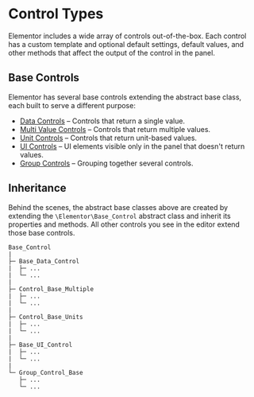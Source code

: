 # Control Types

<Badge type="tip" vertical="top" text="Elementor Core" /> <Badge type="warning" vertical="top" text="Basic" />

Elementor includes a wide array of controls out-of-the-box. Each control has a custom template and optional default settings, default values, and other methods that affect the output of the control in the panel.

## Base Controls

Elementor has several base controls extending the abstract base class, each built to serve a different purpose:

* [Data Controls](./data-controls/) – Controls that return a single value.
* [Multi Value Controls](./multi-value-controls/) – Controls that return multiple values.
* [Unit Controls](./unit-controls/) – Controls that return unit-based values.
* [UI Controls](./ui-controls/) – UI elements visible only in the panel that doesn't return values.
* [Group Controls](./group-controls/) – Grouping together several controls.

## Inheritance

Behind the scenes, the abstract base classes above are created by extending the `\Elementor\Base_Control` abstract class and inherit its properties and methods. All other controls you see in the editor extend those base controls.

```
Base_Control
|
├─ Base_Data_Control
|  ├─ ...
|  └─ ...
|
├─ Control_Base_Multiple
|  ├─ ...
|  └─ ...
|
├─ Control_Base_Units
|  ├─ ...
|  └─ ...
|
├─ Base_UI_Control
|  ├─ ...
|  └─ ...
|
└─ Group_Control_Base
   ├─ ...
   └─ ...
```

